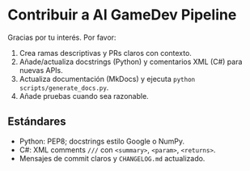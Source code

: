 # Contribuir a AI GameDev Pipeline

Gracias por tu interés. Por favor:

1. Crea ramas descriptivas y PRs claros con contexto.
2. Añade/actualiza docstrings (Python) y comentarios XML (C#) para nuevas APIs.
3. Actualiza documentación (MkDocs) y ejecuta `python scripts/generate_docs.py`.
4. Añade pruebas cuando sea razonable.

## Estándares

- Python: PEP8; docstrings estilo Google o NumPy.
- C#: XML comments `///` con `<summary>`, `<param>`, `<returns>`.
- Mensajes de commit claros y `CHANGELOG.md` actualizado.

